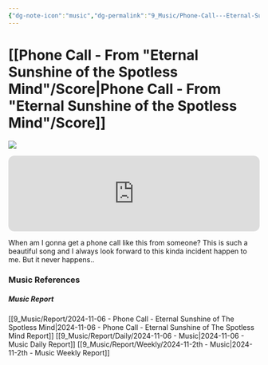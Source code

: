 ```yaml
---
{"dg-note-icon":"music","dg-permalink":"9_Music/Phone-Call---Eternal-Sunshine-of-The-Spotless-Mind","created-date":"2024-11-06 11:10:36 pm","date":"2024-11-06","type":"music","tags":["music"],"aliases":null,"title":"Phone Call - Eternal Sunshine of The Spotless Mind","music-url":"https://open.spotify.com/track/7LYeytL8R2fuqnsW1s0k86","album":"Eternal Sunshine Of The Spotless Mind","album-release-date":"2004-01-01","album-url":"https://open.spotify.com/album/5yOO5ZvqDZx5Sr8jOGtWRR","cover":"![Eternal Sunshine Of The Spotless Mind](https://i.scdn.co/image/ab67616d00001e025eb9cb335bcd4b42afdb87e5)","cover-url":"https://i.scdn.co/image/ab67616d00001e025eb9cb335bcd4b42afdb87e5","artists":"Jon Brion","added-at":"Wed Nov 06 2024 - 오후 11:10:37","rating":"⭐⭐⭐⭐⭐⭐⭐⭐","dg-publish":true,"permalink":"/9_Music/Phone-Call---Eternal-Sunshine-of-The-Spotless-Mind/","dgPassFrontmatter":true,"noteIcon":"music"}
---
```


# [[Phone Call - From "Eternal Sunshine of the Spotless Mind"/Score\|Phone Call - From "Eternal Sunshine of the Spotless Mind"/Score]]
![](https://i.scdn.co/image/ab67616d00001e025eb9cb335bcd4b42afdb87e5)


<div class="container-root"><span></span></div><div><div class="container-root"><iframe style="border-radius:12px" src="https://open.spotify.com/embed/track/7LYeytL8R2fuqnsW1s0k86?utm_source=generator" width="100%" height="152" frameborder="0" allowfullscreen="" allow="autoplay; clipboard-write; encrypted-media; fullscreen; picture-in-picture" loading="lazy"></iframe></div></div>


When am I gonna get a phone call like this from someone?
This is such a beautiful song and I always look forward to this kinda incident happen to me.
But it never happens..







### Music References
##### Music Report
[[9_Music/Report/2024-11-06 - Phone Call - Eternal Sunshine of The Spotless Mind\|2024-11-06 - Phone Call - Eternal Sunshine of The Spotless Mind Report]]
[[9_Music/Report/Daily/2024-11-06 - Music\|2024-11-06 - Music Daily Report]]
[[9_Music/Report/Weekly/2024-11-2th - Music\|2024-11-2th - Music Weekly Report]]





